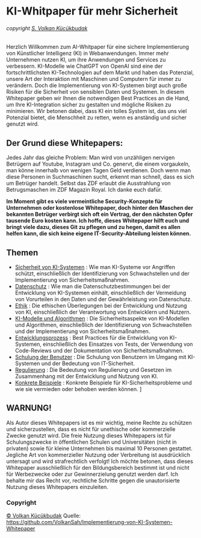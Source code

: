 # KI-Whitpaper für mehr Sicherheit
###### copyright [S. Volkan Kücükbudak](https://github.com/volkansah)

Herzlich Willkommen zum AI-Whitpaper für eine sichere Implementierung von Künstlicher Intelligenz (KI) in Webanwendungen. Immer mehr Unternehmen nutzen KI, um ihre Anwendungen und Services zu verbessern. KI-Modelle wie ChatGPT von OpenAI sind eine der fortschrittlichsten KI-Technologien auf dem Markt und haben das Potenzial, unsere Art der Interaktion mit Maschinen und Computern für immer zu verändern. Doch die Implementierung von KI-Systemen birgt auch große Risiken für die Sicherheit von sensiblen Daten und Systemen. In diesem Whitepaper geben wir Ihnen die notwendigen Best Practices an die Hand, um Ihre KI-Integration sicher zu gestalten und mögliche Risiken zu minimieren. Wir betonen dabei, dass KI ein tolles System ist, das uns viel Potenzial bietet, die Menschheit zu retten, wenn es anständig und sicher genutzt wird.



## Der Grund diese Whitepapers: 
Jedes Jahr das gleiche Problem: Man wird von unzähligen nervigen Betrügern auf Youtube, Instagram und Co. genervt, die einem vorgaukeln, man könne innerhalb von wenigen Tagen Geld verdienen. Doch wenn man diese Personen in Suchmaschinen sucht, erkennt man schnell, dass es sich um Betrüger handelt. Selbst das ZDF erlaubt die Ausstrahlung von Betrugsmaschen im ZDF Magazin Royal. Ich danke euch dafür. 

**Im Moment gibt es viele vermeintliche Security-Konzepte für Unternehmen oder kostenlose Whitepaper, doch hinter den Maschen der bekannten Betrüger verbirgt sich oft ein Vertrag, der den nächsten Opfer tausende Euro kosten kann. Ich hoffe, dieses Whitepaper hilft euch und bringt viele dazu, dieses Git zu pflegen und zu hegen, damit es allen helfen kann, die sich keine eigene IT-Security-Abteilung leisten können.**





## Themen

- [Sicherheit von KI-Systemen](Sicherheit-von-KI-Systemen.md) : Wie man KI-Systeme vor Angriffen schützt, einschließlich der Identifizierung von Schwachstellen und der Implementierung von Sicherheitsmaßnahmen. 
- [Datenschutz](Datenschutz.md) : Wie man die Datenschutzbestimmungen bei der Entwicklung von KI-Systemen einhält, einschließlich der Vermeidung von Vorurteilen in den Daten und der Gewährleistung von Datenschutz.
- [Ethik](Ethik.md) : Die ethischen Überlegungen bei der Entwicklung und Nutzung von KI, einschließlich der Verantwortung von Entwicklern und Nutzern.
- [KI-Modelle und Algorithmen](KI-Modelle-und-Algorithmen.md) : Die Sicherheitsaspekte von KI-Modellen und Algorithmen, einschließlich der Identifizierung von Schwachstellen und der Implementierung von Sicherheitsmaßnahmen.
- [Entwicklungsprozess](Entwicklungsprozess.md) : Best Practices für die Entwicklung von KI-Systemen, einschließlich des Einsatzes von Tests, der Verwendung von Code-Reviews und der Dokumentation von Sicherheitsmaßnahmen.
- [Schulung der Benutzer](Schulung.md) : Die Schulung von Benutzern im Umgang mit KI-Systemen und der Bedeutung von IT-Sicherheit.
- [Regulierung](Regulierung.md) : Die Bedeutung von Regulierung und Gesetzen im Zusammenhang mit der Entwicklung und Nutzung von KI.
- [Konkrete Beispiele](Beispiele.md) : Konkrete Beispiele für KI-Sicherheitsprobleme und wie sie vermieden oder behoben werden können. ]


## WARNUNG!
Als Autor dieses Whitepapers ist es mir wichtig, meine Rechte zu schützen und sicherzustellen, dass es nicht für unethische oder kommerzielle Zwecke genutzt wird. Die freie Nutzung dieses Whitepapers ist für Schulungszwecke in öffentlichen Schulen und Universitäten (nicht in privaten) sowie für kleine Unternehmen bis maximal 10 Personen gestattet. Jegliche Art von kommerzieller Nutzung oder Verbreitung ist ausdrücklich untersagt und wird strafrechtlich verfolgt! Ich möchte betonen, dass dieses Whitepaper ausschließlich für den Bildungsbereich bestimmt ist und nicht für Werbezwecke oder zur Gewinnerzielung genutzt werden darf. Ich behalte mir das Recht vor, rechtliche Schritte gegen die unautorisierte Nutzung dieses Whitepapers einzuleiten.
### Copyright 
[© Volkan Kücükbudak](https://github.com/volkansah)
Quelle: https://github.com/VolkanSah/Implementierung-von-KI-Systemen-Whitepaper
